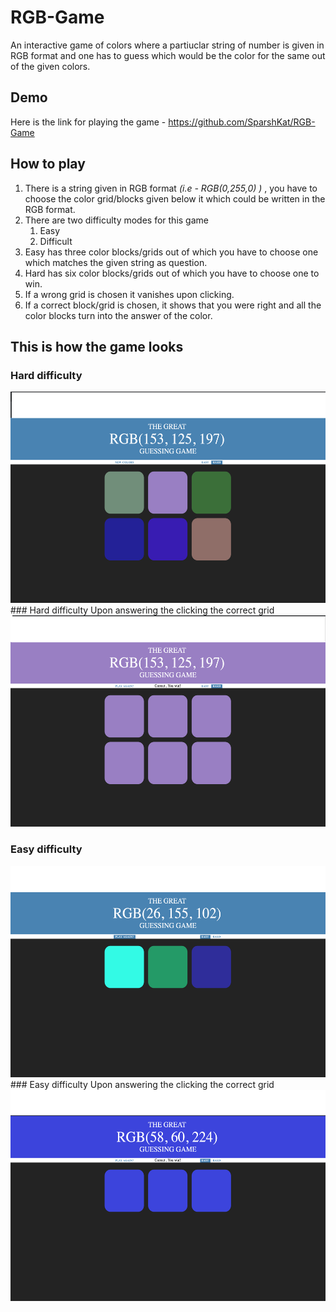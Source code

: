 # RGB-Game
An interactive game of colors where a partiuclar string of number is given in RGB format and one has to guess which would be the color for the same out of the given colors.

## Demo
Here is the link for playing the game - https://github.com/SparshKat/RGB-Game

## How to play
1. There is a string given in RGB format *(i.e - RGB(0,255,0) )* , you have to choose the color grid/blocks given below it which could be written in the RGB format. 
1. There are two difficulty modes for this game
   1. Easy
   1. Difficult
1. Easy has three color blocks/grids out of which you have to choose one which matches the given string as question.
1. Hard has six color blocks/grids out of which you have to choose one to win.
1. If a wrong grid is chosen it vanishes upon clicking.
1. If a correct block/grid is chosen, it shows that you were right and all the color blocks turn into the answer of the color.

## This is how the game looks

### Hard difficulty 
<img src="hard_q.png" width="731px" height="338px"/>
### Hard difficulty Upon answering the clicking the correct grid
<img src="hard_ans.png" width="731px" height="338px"/>

### Easy difficulty 
<img src="easy_q.png" width="731px" height="338px"/>
### Easy difficulty Upon answering the clicking the correct grid
<img src="easy_ans.png" width="731px" height="338px"/>

